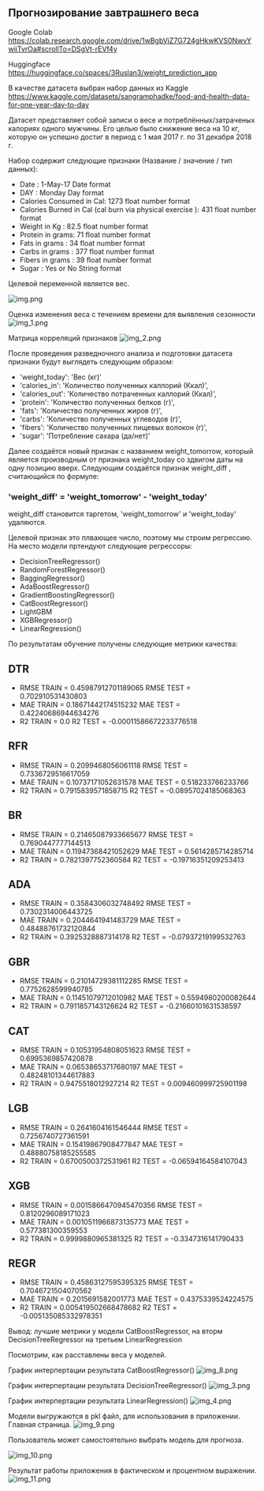 ## Прогнозирование завтрашнего веса
Google Colab
https://colab.research.google.com/drive/1wBgbViZ7G724gHkwKVS0NwvYwiiTvrOa#scrollTo=DSgVt-rEVf4y

Huggingface
https://huggingface.co/spaces/3Ruslan3/weight_prediction_app

В качестве датасета выбран набор данных из Kaggle 
https://www.kaggle.com/datasets/sangramphadke/food-and-health-data-for-one-year-day-to-day

Датасет представляет собой записи о весе и потреблённых/затраченых калориях одного мужчины.
Его целью было снижение веса на 10 кг, которую он успешно достиг в период с 1 мая 2017 г. по 31 декабря 2018 г.

Набор содержит следующие признаки (Название / значение / тип данных):

* Date : 1-May-17 Date format
* DAY : Monday Day format
* Calories Consumed in Cal: 1273 float number format
* Calories Burned in Cal (cal burn via physical exercise ): 431 float number format
* Weight in Kg : 82.5 float number format
* Protein in grams: 71 float number format
* Fats in grams : 34 float number format
* Carbs in grams : 377 float number format
* Fibers in grams : 39 float number format
* Sugar : Yes or No String format

Целевой переменной является вес.

  ![img.png](img.png)

Оценка изменения веса с течением времени для выявления сезонности
  ![img_1.png](img_1.png)

Матрица корреляций признаков
  ![img_2.png](img_2.png)

После проведения разведночного анализа и подготовки датасета признаки будут выглядеть следующим образом:

* 'weight_today': 'Вес (кг)'
* 'calories_in': 'Количество полученных каллорий (Ккал)',
* 'calories_out': 'Количество потраченных каллорий (Ккал)',
* 'protein': 'Количество полученных белков (г)',
* 'fats': 'Количество полученных жиров (г)',
* 'carbs': 'Количество полученных углеводов (г)',
* 'fibers': 'Количество полученных пищевых волокон (г)',
* 'sugar': 'Потребление сахара (да/нет)'

Далее создаётся новый признак с названием weight_tomorrow, который является производным от признака weight_today со здвигом даты на одну позицию вверх.
Следующим создаётся признак weight_diff , считающийся по формуле:
### 'weight_diff' = 'weight_tomorrow' - 'weight_today'

weight_diff становится таргетом, 'weight_tomorrow' и 'weight_today' удаляются.

Целевой признак это плвающее число, поэтому мы строим регрессию. На место модели пртендуют следующие регрессоры:

* DecisionTreeRegressor()
* RandomForestRegressor()
* BaggingRegressor()
* AdaBoostRegressor()
* GradientBoostingRegressor()
* CatBoostRegressor()
* LightGBM
* XGBRegressor()
* LinearRegression()

По результатам обучение получены следующие метрики качества:

## DTR
* RMSE TRAIN = 0.45987912701189065 RMSE TEST = 0.702910531430803
* MAE TRAIN = 0.18671442174515232 MAE TEST = 0.42240686944634276
* R2 TRAIN = 0.0 R2 TEST = -0.00011586672233776518
## RFR
* RMSE TRAIN = 0.2099468056061118 RMSE TEST = 0.7336729516617059
* MAE TRAIN = 0.10737171052631578 MAE TEST = 0.518233766233766
* R2 TRAIN = 0.7915839571858715 R2 TEST = -0.08957024185068363
## BR
* RMSE TRAIN = 0.21465087933665677 RMSE TEST = 0.7690447777144513
* MAE TRAIN = 0.11947368421052629 MAE TEST = 0.5614285714285714
* R2 TRAIN = 0.7821397752360584 R2 TEST = -0.19716351209253413
## ADA
* RMSE TRAIN = 0.3584306032748492 RMSE TEST = 0.7302314006443725
* MAE TRAIN = 0.2044641941483729 MAE TEST = 0.48488761732120844
* R2 TRAIN = 0.3925328887314178 R2 TEST = -0.07937219199532763
## GBR
* RMSE TRAIN = 0.21014729381112285 RMSE TEST = 0.7752628599940785
* MAE TRAIN = 0.11451079712010982 MAE TEST = 0.5594980200082644
* R2 TRAIN = 0.7911857143126624 R2 TEST = -0.21660101631538597
## CAT
* RMSE TRAIN = 0.10531954808051623 RMSE TEST = 0.6995369857420878
* MAE TRAIN = 0.06538653717680197 MAE TEST = 0.48248101344617883
* R2 TRAIN = 0.9475518012927214 R2 TEST = 0.009460999725901198
## LGB
* RMSE TRAIN = 0.2641604161546444 RMSE TEST = 0.7256740727361591
* MAE TRAIN = 0.15419867908477847 MAE TEST = 0.48880758185255585
* R2 TRAIN = 0.6700500372531961 R2 TEST = -0.06594164584107043
## XGB
* RMSE TRAIN = 0.0015866470945470356 RMSE TEST = 0.8120296089171023
* MAE TRAIN = 0.0010511966873135773 MAE TEST = 0.577381300359553
* R2 TRAIN = 0.9999880965381325 R2 TEST = -0.3347316141790433
## REGR
* RMSE TRAIN = 0.45863127595395325 RMSE TEST = 0.7046721504070562
* MAE TRAIN = 0.2015691582001773 MAE TEST = 0.4375339524224575
* R2 TRAIN = 0.005419502668478682 R2 TEST = -0.005135085332978351

Вывод: лучшие метрики у модели CatBoostRegressor, на вторм DecisionTreeRegressor на третьем LinearRegression

Посмотрим, как расставлены веса у моделей.

График интерпертации результата CatBoostRegressor()
![img_8.png](img_8.png)

График интерпертации результата DecisionTreeRegressor()
![img_3.png](img_3.png)

График интерпертации результата LinearRegression()
![img_4.png](img_4.png)

Модели выгружаются в pkl файл, для использования в приложении. Главная страница.
![img_9.png](img_9.png)

Пользователь может самостоятельно выбрать модель для прогноза.

  ![img_10.png](img_10.png)

Результат работы приложения в фактическом и процентном выражении.
![img_11.png](img_11.png)
